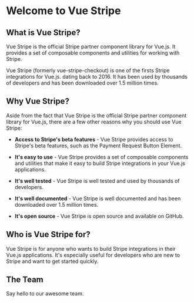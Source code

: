 <script setup>
import { VPTeamMembers } from 'vitepress/theme'
import PaymentElementDemo from './demo/PaymentElementDemo.vue'

const members = [
  {
    avatar: 'https://www.github.com/jofftiquez.png',
    name: 'Joff Tiquez',
    title: 'Creator',
    links: [
      { icon: 'github', link: 'https://github.com/jofftiquez' },
      { icon: 'x', link: 'https://twitter.com/jrtiquez' }
    ]
  },
  {
    avatar: 'https://www.github.com/mahomuri.png',
    name: 'Paolo Santos',
    title: 'Contributor',
    links: [
      { icon: 'github', link: 'https://github.com/mahomuri' },
      { icon: 'x', link: 'https://twitter.com/mahomuri' }
    ]
  },
]
</script>


# Welcome to Vue Stripe

<PaymentElementDemo />

## What is Vue Stripe?

Vue Stripe is the official Stripe partner component library for Vue.js. It provides a set of composable components and utilities for working with Stripe.

Vue Stripe (formerly vue-stripe-checkout) is one of the firsts Stripe integrations for Vue.js. dating back to 2016. It has been used by thousands of developers and has been downloaded over 1.5 million times.

## Why Vue Stripe?

Aside from the fact that Vue Stripe is the official Stripe partner component library for Vue.js, there are a few other reasons why you should use Vue Stripe:

- **Access to Stripe's beta features** - Vue Stripe provides access to Stripe's beta features, such as the Payment Request Button Element.

- **It's easy to use** - Vue Stripe provides a set of composable components and utilities that make it easy to build Stripe integrations in your Vue.js applications.

- **It's well tested** - Vue Stripe is well tested and used by thousands of developers.

- **It's well documented** - Vue Stripe is well documented and has been downloaded over 1.5 million times.

- **It's open source** - Vue Stripe is open source and available on GitHub.

## Who is Vue Stripe for?

Vue Stripe is for anyone who wants to build Stripe integrations in their Vue.js applications. It's especially useful for developers who are new to Stripe and want to get started quickly.

## The Team

Say hello to our awesome team.

<VPTeamMembers size="small" :members="members" />
